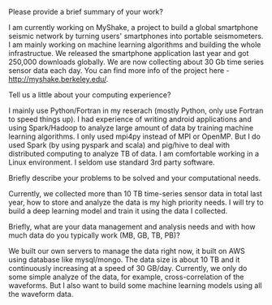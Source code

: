Please provide a brief summary of your work?

I am currently working on MyShake, a project to build a global smartphone seismic network by turning users' smartphones into portable seismometers. I am mainly working on machine learning algorithms and building the whole infrastructue. We released the smartphone application last year and got 250,000 downloads globally. We are now collecting about 30 Gb time series sensor data each day. You can find more info of the project here - http://myshake.berkeley.edu/. 

Tell us a little about your computing experience?

I mainly use Python/Fortran in my reserach (mostly Python, only use Fortran to speed things up). I had experience of writing android applications and using Spark/Hadoop to analyze large amount of data by training machine learning algorithms. I only used mpi4py instead of MPI or OpenMP. But I do used Spark (by using pyspark and scala) and pig/hive to deal with distributed computing to analyze TB of data. I am comfortable working in a Linux environment. I seldom use standard 3rd party software. 

Briefly describe your problems to be solved and your computational needs. 

Currently, we collected more than 10 TB time-series sensor data in total last year, how to store and analyze the data is my high priority needs. I will try to build a deep learning model and train it using the data I collected. 

Briefly, what are your data management and analysis needs and with how much data do you typically work (MB, GB, TB, PB)?

We built our own servers to manage the data right now, it built on AWS using database like mysql/mongo. The data size is about 10 TB and it continuously increasing at a speed of 30 GB/day. Currently, we only do some simple analyze of the data, for example, cross-correlation of the waveforms. But I also want to build some machine learning models using all the waveform data. 